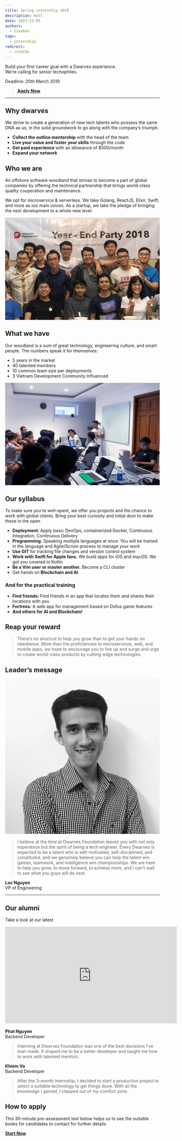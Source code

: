 ```yaml
---
title: Spring internship 2019
description: null
date: 2023-12-05
authors:
  - tieubao
tags:
  - internship
redirect:
  - /YCUCRw
---
```


Build your first career goal with a Dwarves experience.<br>
We’re calling for senior techophiles.

Deadline: 20th March 2019

> [**Apply Now**](#)

---

## Why dwarves

We strive to create a generation of new tech talents who possess the same DNA as us, in the solid groundwork to go along with the company’s triumph.

- **Collect the outline mentorship** with the head of the team
- **Live your value and foster your skills** through the code
- **Get paid experience** with an allowance of $500/month
- **Expand your network**

## Who we are

An offshore software woodland that strives to become a part of global companies by offering the technical partnership that brings world-class quality cooperation and maintenance.

We opt for microservice & serverless. We take Golang, ReactJS, Elixir, Swift, and more as our main voices. As a startup, we take the pledge of bringing the next development to a whole new level.

![Year-End Party 2018](assets/Who-we-are@2x.webp)

## What we have

Our woodland is a sum of great technology, engineering culture, and smart people. The numbers speak it for themselves:

- 5 years in the market
- 40 talented members
- 10 common team size per deployments
- 3 Vietnam Development Community Influenced

![Team meeting](assets/What-we-have@2x.webp)

## Our syllabus

To make sure you’re well-spent, we offer you projects and the chance to work with global clients. Bring your best curiosity and initial door to make these in the open

- **Deployment**: Apply basic DevOps, containerized Docker, Continuous Integration, Continuous Delivery
- **Programming**: Speaking multiple languages at once. You will be trained in the language and Agile/Scrum process to manage your work
- **Use GIT** for tracking file changes and version control system
- **Work with Swift for Apple fans.** We build apps for iOS and macOS. We got you covered in Kotlin
- **Be a Vim user or master another.** Become a CLI cluster
- Get hands on **Blockchain and AI**

### And for the practical training

- **Find friends:** Find friends in an app that locates them and shares their locations with you
- **Fortress:** A web app for management based on Dofus game features
- **And others for AI and Blockchain!**

## Reap your reward

> There’s no shortcut to help you grow than to get your hands on obedience. More than the proficiencies to microservices, web, and mobile apps, we hope to encourage you to live up and surge and urge to create world-class products by cutting-edge technologies.

## Leader’s message

![Loc Nguyen](assets/locnguyen@2x.webp)

> I believe at the time at Dwarves Foundation leaves you with not only experience but the spirit of being a tech engineer. Every Dwarves is expected to be a talent who is self-motivated, self-disciplined, and constituted, and we genuinely believe you can help the talent win games, teamwork, and intelligence win championships. We are here to help you grow, to move forward, to achieve more, and I can’t wait to see what you guys will do next.

**Loc Nguyen**  
VP of Engineering

---

## Our alumni

Take a look at our latest

<iframe width="560" height="315" src="https://www.youtube.com/embed/FWW6hve0GR8" frameborder="0" allowfullscreen></iframe>

**Phat Nguyen**  
Backend Developer

> Interning at Dwarves Foundation was one of the best decisions I’ve ever made. It shaped me to be a better developer and taught me how to work with talented mentors.

**Khiem Vo**  
Backend Developer

> After the 3-month internship, I decided to start a production project to select a suitable technology to get things done. With all the knowledge I gained, I stepped out of my comfort zone.

## How to apply

This 30-minute pre-assessment test below helps us to see the suitable books for candidates to contact for further details

[**Start Now**](#)
